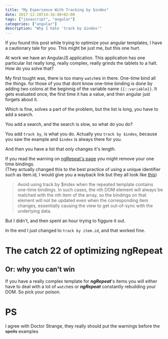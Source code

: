 ```yaml
---
title: "My Experience With Tracking by $index"
date: 2017-12-20T14:16:48+02:00
tags: ["javascript", "angular"]
categories: ["angular"]
description: "Why I hate 'track by $index'"
---
```


If you found this post while trying to optimize your angular templates, I have a
cautionary tale for you. This might be just me, but this one hurt.

At work we have an AngularJS application. This application has one particular
list really long, really complex, really grinds the tablets to a halt. How do
you solve that?

My first tought was, there is too many `watch`es in there. One-time bind all the
things. for those of you that dont know one-time binding is done by adding two
colons at the beginnig of the variable name `{{::variable}}`. It gets evaluated
once, the first time it has a value, and then angular just forgets about it.

Which is fine, solves a part of the problem, but the list is long, you have to
add a search.

You add a search, and the search is slow, so what do you do?

You add `track by`, is what you do. Actually you `track by $index`, because you
saw the example and `$index` is always there for you.

And then you have a list that only changes it's length.

If you read the warning on [ngRepeat's page](https://docs.angularjs.org/api/ng/directive/ngRepeat#tracking-and-duplicates)
you might remove your one time bindings.  
(They actually changed this to the best practice of using a unique identifier such
as item.id, I would give you a wayback link but they all look like
[this](https://web.archive.org/web/20170930222650/https://docs.angularjs.org/api/ng/directive/ngRepeat))

> Avoid using track by $index when the repeated template contains one-time
> bindings. In such cases, the nth DOM element will always be matched with the
> nth item of the array, so the bindings on that element will not be updated even
> when the corresponding item changes, essentially causing the view to get
> out-of-sync with the underlying data.

But I didn't, and then spent an hour trying to figgure it out.

In the end I just changed to `track by item.id`, and that worked fine.

# The catch 22 of optimizing ngRepeat

## Or: why you can't win

If you have a really complex template for ___ngRepeat___'s items you will either
have to deal with a lot of `watch`es or ___ngRepeat___ constantly rebuilding
your DOM. So pick your poison.

# PS

I agree with Doctor Strange, they really should put the warnings before the
~~spells~~ examples
